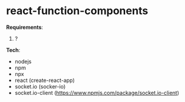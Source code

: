 # react-function-components

**Requirements**:

1. ?


**Tech**:

- nodejs
- npm
- npx
- react (create-react-app)
- socket.io (socker-io)
- socket.io-client (https://www.npmjs.com/package/socket.io-client)